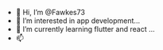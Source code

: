 - 👋 Hi, I’m @Fawkes73
- 👀 I’m interested in app development...
- 🌱 I’m currently learning flutter and react ...
- 📫 

<!---
Fawkes73/Fawkes73 is a ✨ special ✨ repository because its `README.md` (this file) appears on your GitHub profile.
You can click the Preview link to take a look at your changes.
--->

